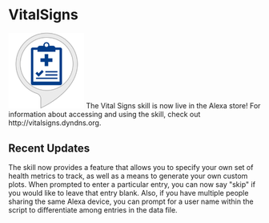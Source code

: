 # VitalSigns
<img height=30% width=30% src=https://github.com/glmck13/VitalSigns/blob/master/docs/VitalSigns_html_470bb0d5c5e41daa.png>  
The Vital Signs skill is now live in the Alexa store! For information about accessing and using the skill, check out http://vitalsigns.dyndns.org.   

## Recent Updates
The skill now provides a feature that allows you to specify your own set of health metrics to track, as well as a means to generate your own custom plots.  When prompted to enter a particular entry, you can now say "skip" if you would like to leave that entry blank.  Also, if you have multiple people sharing the same Alexa device, you can prompt for a user name within the script to differentiate among entries in the data file.  
